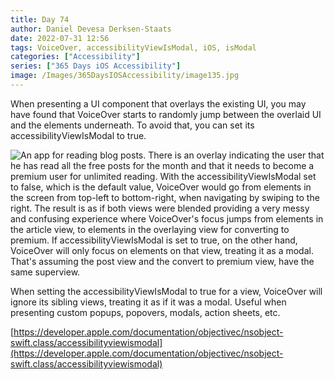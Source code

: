```yaml
---
title: Day 74
author: Daniel Devesa Derksen-Staats
date: 2022-07-31 12:56
tags: VoiceOver, accessibilityViewIsModal, iOS, isModal
categories: ["Accessibility"]
series: ["365 Days iOS Accessibility"]
image: /Images/365DaysIOSAccessibility/image135.jpg
---
```


When presenting a UI component that overlays the existing UI, you may have found that VoiceOver starts to randomly jump between the overlaid UI and the elements underneath. To avoid that, you can set its accessibilityViewIsModal to true.

![An app for reading blog posts. There is an overlay indicating the user that he has read all the free posts for the month and that it needs to become a premium user for unlimited reading. With the accessibilityViewIsModal set to false, which is the default value, VoiceOver would go from elements in the screen from top-left to bottom-right, when navigating by swiping to the right. The result is as if both views were blended providing a very messy and confusing experience where VoiceOver's focus jumps from elements in the article view, to elements in the overlaying view for converting to premium. If accessibilityViewIsModal is set to true, on the other hand, VoiceOver will only focus on elements on that view, treating it as a modal. That's assuming the post view and the convert to premium view, have the same superview.](/Images/365DaysIOSAccessibility/image135.jpg)

When setting the accessibilityViewIsModal to true for a view, VoiceOver will ignore its sibling views, treating it as if it was a modal. Useful when presenting custom popups, popovers, modals, action sheets, etc.  

[https://developer.apple.com/documentation/objectivec/nsobject-swift.class/accessibilityviewismodal](https://developer.apple.com/documentation/objectivec/nsobject-swift.class/accessibilityviewismodal)

